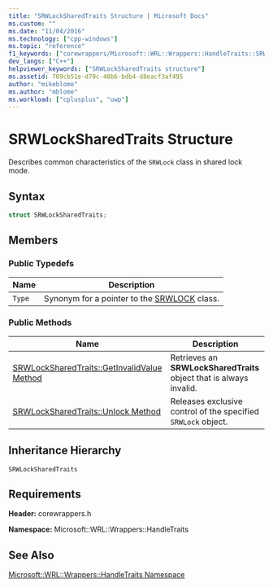 ```yaml
---
title: "SRWLockSharedTraits Structure | Microsoft Docs"
ms.custom: ""
ms.date: "11/04/2016"
ms.technology: ["cpp-windows"]
ms.topic: "reference"
f1_keywords: ["corewrappers/Microsoft::WRL::Wrappers::HandleTraits::SRWLockSharedTraits"]
dev_langs: ["C++"]
helpviewer_keywords: ["SRWLockSharedTraits structure"]
ms.assetid: 709cb51e-d70c-40b6-bdb4-d8eacf3af495
author: "mikeblome"
ms.author: "mblome"
ms.workload: ["cplusplus", "uwp"]
---
```

# SRWLockSharedTraits Structure

Describes common characteristics of the `SRWLock` class in shared lock mode.

## Syntax

```cpp
struct SRWLockSharedTraits;
```

## Members

### Public Typedefs

|Name|Description|
|----------|-----------------|
|`Type`|Synonym for a pointer to the [SRWLOCK](../windows/srwlock-class.md) class.|

### Public Methods

|Name|Description|
|----------|-----------------|
|[SRWLockSharedTraits::GetInvalidValue Method](../windows/srwlocksharedtraits-getinvalidvalue-method.md)|Retrieves an **SRWLockSharedTraits** object that is always invalid.|
|[SRWLockSharedTraits::Unlock Method](../windows/srwlocksharedtraits-unlock-method.md)|Releases exclusive control of the specified `SRWLock` object.|

## Inheritance Hierarchy

`SRWLockSharedTraits`

## Requirements

**Header:** corewrappers.h

**Namespace:** Microsoft::WRL::Wrappers::HandleTraits

## See Also

[Microsoft::WRL::Wrappers::HandleTraits Namespace](../windows/microsoft-wrl-wrappers-handletraits-namespace.md)
